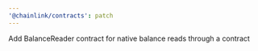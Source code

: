 ```yaml
---
'@chainlink/contracts': patch
---
```


Add BalanceReader contract for native balance reads through a contract
